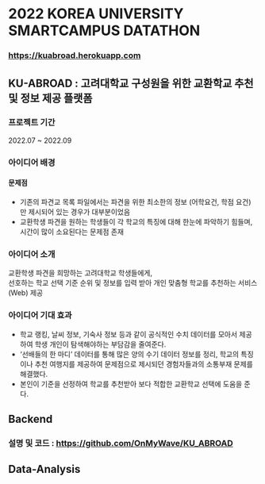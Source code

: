 # 2022 KOREA UNIVERSITY SMARTCAMPUS DATATHON
### https://kuabroad.herokuapp.com

## KU-ABROAD : 고려대학교 구성원을 위한 교환학교 추천 및 정보 제공 플랫폼
### 프로젝트 기간
2022.07 ~ 2022.09

### 아이디어 배경
#### 문제점
- 기존의 파견교 목록 파일에서는 파견을 위한 최소한의 정보 (어학요건, 학점 요건) 만 제시되어 있는 경우가 대부분이었음
- 교환학생 파견을 원하는 학생들이 각 학교의 특징에 대해 한눈에 파악하기 힘들며, 시간이 많이 소요된다는 문제점 존재

### 아이디어 소개
교환학생 파견을 희망하는 고려대학교 학생들에게, <br> 선호하는 학교 선택 기준 순위 및 정보를 입력 받아 개인 맞춤형 학교를 추천하는 서비스(Web) 제공

### 아이디어 기대 효과
- 학교 랭킹, 날씨 정보, 기숙사 정보 등과 같이 공식적인 수치 데이터를 모아서 제공하여 학생 개인이 탐색해야하는 부담감을 줄여준다.
- ‘선배들의 한 마디’ 데이터를 통해 많은 양의 수기 데이터 정보를 정리, 학교의 특징이나 추천 여행지를 제공하여 문제점으로 제시되던 경험자들과의 소통부재 문제를 해결했다.
- 본인이 기준을 선정하여 학교를 추천받아 보다 적합한 교환학교 선택에 도움을 준다.

## Backend
### 설명 및 코드 : https://github.com/OnMyWave/KU_ABROAD

## Data-Analysis
